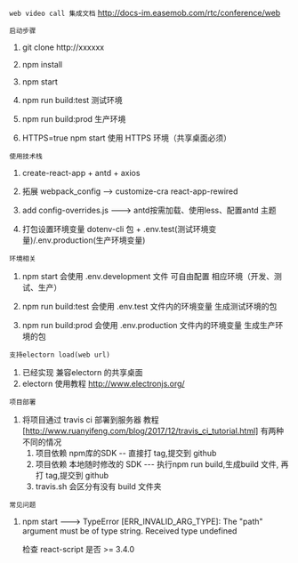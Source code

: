 `web video call 集成文档`
http://docs-im.easemob.com/rtc/conference/web

`启动步骤`

1. git clone http://xxxxxx

2. npm install

3. npm start 

4. npm run build:test 测试环境

5. npm run build:prod 生产环境

6. HTTPS=true npm start 使用 HTTPS 环境（共享桌面必须） 

`使用技术栈`

1. create-react-app + antd + axios

2. 拓展 webpack_config  --> customize-cra react-app-rewired 

3. add config-overrides.js ---> antd按需加载、使用less、配置antd 主题

4. 打包设置环境变量  dotenv-cli 包 + .env.test(测试环境变量)/.env.production(生产环境变量)


`环境相关`
1. npm start    会使用 .env.development 文件 可自由配置 相应环境（开发、测试、生产）

2. npm run build:test 会使用 .env.test 文件内的环境变量 生成测试环境的包

3. npm run build:prod 会使用 .env.production 文件内的环境变量 生成生产环境的包

`支持electorn load(web url)`
1. 已经实现 兼容electorn 的共享桌面
2. electorn 使用教程 http://www.electronjs.org/



`项目部署`
1. 将项目通过 travis ci 部署到服务器 教程[http://www.ruanyifeng.com/blog/2017/12/travis_ci_tutorial.html]
    有两种不同的情况
    1. 项目依赖 npm库的SDK -- 直接打 tag,提交到 github
    2. 项目依赖 本地随时修改的 SDK --- 执行npm run build,生成build 文件, 再打 tag,提交到 github
    3. travis.sh 会区分有没有 build 文件夹


`常见问题`
1. npm start --->  TypeError [ERR_INVALID_ARG_TYPE]: The "path" argument must be of type string. Received type undefined

    检查 react-script 是否 >= 3.4.0
 